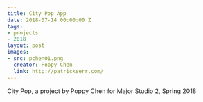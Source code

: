 ```yaml
---
title: City Pop App
date: 2018-07-14 00:00:00 Z
tags:
- projects
- 2018
layout: post
images:
- src: pchen01.png
  creator: Poppy Chen
  link: http://patrickserr.com/
---
```


City Pop, a project by Poppy Chen for Major Studio 2, Spring 2018
